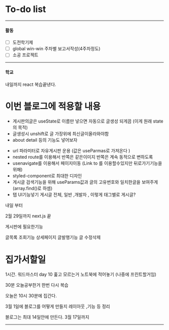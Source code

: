 # To-do list

----------------
#### 활동

- [ ] 도전학기제
- [ ] global win-win 주차별 보고서작성(4주차정도)
- [ ] 소공 프로젝트

-------------
#### 학교

내일까지 react 복습끝낸다.



# 이번 블로그에 적용할 내용

- 게시판의글은 useState로 이름만 넣으면 자동으로 글생성 되게끔 (이게 원래 state의 목적)
- 글생성시 unshift로 글 가장위에 최신글이올라와야함
- about detail 등의 기능도 넣어보자
* url 파라미터로 자유게시판 운용 (값은 useParmas로 가져온다 )
* nested route를 이용해서 반쪽은 같은이미지 반쪽은 계속 동적으로 변하도록
* usenavigate를 이용해서 페이지이동 (Link to 를 이용할수있지만 뒤로가기기능을위해)
* styled-component로 최대한 디자인
* 게시글 검색기능을 위해 useParams값과 글의 고유번호와 일치한글을 보여주게 (array.find()로 하셈)
* 탭 UI기능넣기 게시글 전체, 일반 ,개발자 , 이렇게 태그별로 게시글?

내일 부터 

2월 29일까지 next.js 끝


게시판에 필요한기능

글목록 조회기능
상세페이지
글발행기능
글 수정삭제


# 집가서할일

1시간.
워드마스터 day 10 훑고 모르는거 노트북에 적어놓기 (나중에 프린트할거임)

30분
오늘공부한거 한번 다시 복습

오늘은 10시 30분에 집간다.


3월 1일에
블로그를 어떻게 만들지 레이아웃 ,기능 등 정리

블로그는 최대 14일안에 만든다. 3월 17일까지

---------------

